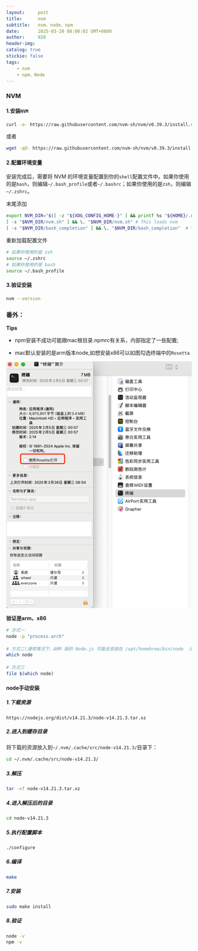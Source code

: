 ```yaml
---
layout:     post
title:      nvm
subtitle:   nvm、node、npm
date:       2025-03-20 08:00:02 GMT+0800
author:     920
header-img: 
catalog: true
stickie: false
tags:
    - nvm
    - npm、Node
---
```


### NVM

#### 1.安装`NVM`

```bash
curl -o- https://raw.githubusercontent.com/nvm-sh/nvm/v0.39.3/install.sh | bash
```

或者

```bash
wget -qO- https://raw.githubusercontent.com/nvm-sh/nvm/v0.39.3/install.sh | bash
```

#### 2.配置环境变量

安装完成后，需要将 NVM 的环境变量配置到你的`shell`配置文件中。如果你使用的是`bash`，则编辑`~/.bash_profile`或者`~/.bashrc`；如果你使用的是`zsh`，则编辑`~/.zshrc`。

末尾添加

```bash
export NVM_DIR="$([ -z "${XDG_CONFIG_HOME-}" ] && printf %s "${HOME}/.nvm" || printf %s "${XDG_CONFIG_HOME}/nvm")"
[ -s "$NVM_DIR/nvm.sh" ] && \. "$NVM_DIR/nvm.sh" # This loads nvm
[ -s "$NVM_DIR/bash_completion" ] && \. "$NVM_DIR/bash_completion"  # This loads nvm bash_completion
```

重新加载配置文件

```bash
# 如果你使用的是 zsh
source ~/.zshrc 
# 如果你使用的是 bash
source ~/.bash_profile 
```

#### 3.验证安装

```bash
nvm --version
```

### 番外：

**Tips**
- npm安装不成功可能跟mac根目录.npmrc有关系，内部指定了一些配置;

- mac默认安装的是arm版本node,如想安装x86可以如图勾选终端中的`Rosetta`

![示例](/img/20250320/1.png)

**验证是arm、x86**

```bash
# 方式一
node -p "process.arch"

# 方式二(通常情况下，ARM 版的 Node.js 可能会安装在 /opt/homebrew/bin/node （如果你使用 Homebrew 安装），而 Intel 版的可能会安装在 /usr/local/bin/node 。)
which node

# 方式三
file $(which node)
```

#### node手动安装

##### 1.下载资源

```
https://nodejs.org/dist/v14.21.3/node-v14.21.3.tar.xz 
```

##### 2.进入到缓存目录

将下载的资源放入到`~/.nvm/.cache/src/node-v14.21.3/`目录下：

```bash
cd ~/.nvm/.cache/src/node-v14.21.3/
```

##### 3.解压

```bash
tar -xf node-v14.21.3.tar.xz
```

##### 4.进入解压后的目录

```bash
cd node-v14.21.3
```

##### 5.执行配置脚本

```bash
./configure
```

##### 6.编译

```bash
make
```

##### 7.安装

```bash
sudo make install
```

##### 8.验证

```bash
node -v
npm -v
```











